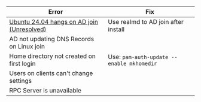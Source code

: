 |Error|Fix|
|---|---|
|[Ubuntu 24.04 hangs on AD join (Unresolved)](https://bugs.launchpad.net/subiquity/+bug/2069437)|Use realmd to AD join after install|
|AD not updating DNS Records on Linux join|
|Home directory not created on first login|Use: ```pam-auth-update --enable mkhomedir```|
|Users on clients can't change settings|
|RPC Server is unavailable|
